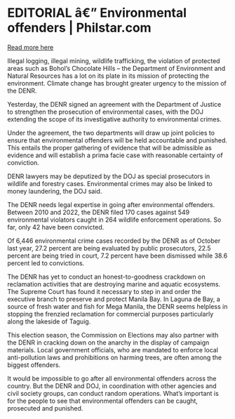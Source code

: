 # EDITORIAL â€” Environmental offenders | Philstar.com

[Read more here](https://www.philstar.com/opinion/2025/02/22/2423255/editorial-environmental-offenders)

Illegal logging, illegal mining, wildlife trafficking, the violation of protected areas such as Bohol’s Chocolate Hills – the Department of Environment and Natural Resources has a lot on its plate in its mission of protecting the environment. Climate change has brought greater urgency to the mission of the DENR.

Yesterday, the DENR signed an agreement with the Department of Justice to strengthen the prosecution of environmental cases, with the DOJ extending the scope of its investigative authority to environmental crimes.

Under the agreement, the two departments will draw up joint policies to ensure that environmental offenders will be held accountable and punished. This entails the proper gathering of evidence that will be admissible as evidence and will establish a prima facie case with reasonable certainty of conviction.

DENR lawyers may be deputized by the DOJ as special prosecutors in wildlife and forestry cases. Environmental crimes may also be linked to money laundering, the DOJ said.

The DENR needs legal expertise in going after environmental offenders. Between 2010 and 2022, the DENR filed 170 cases against 549 environmental violators caught in 264 wildlife enforcement operations. So far, only 42 have been convicted.

Of 6,446 environmental crime cases recorded by the DENR as of October last year, 27.2 percent are being evaluated by public prosecutors, 22.5 percent are being tried in court, 7.2 percent have been dismissed while 38.6 percent led to convictions.

The DENR has yet to conduct an honest-to-goodness crackdown on reclamation activities that are destroying marine and aquatic ecosystems. The Supreme Court has found it necessary to step in and order the executive branch to preserve and protect Manila Bay. In Laguna de Bay, a source of fresh water and fish for Mega Manila, the DENR seems helpless in stopping the frenzied reclamation for commercial purposes particularly along the lakeside of Taguig.

This election season, the Commission on Elections may also partner with the DENR in cracking down on the anarchy in the display of campaign materials. Local government officials, who are mandated to enforce local anti-pollution laws and prohibitions on harming trees, are often among the biggest offenders.

It would be impossible to go after all environmental offenders across the country. But the DENR and DOJ, in coordination with other agencies and civil society groups, can conduct random operations. What’s important is for the people to see that environmental offenders can be caught, prosecuted and punished.